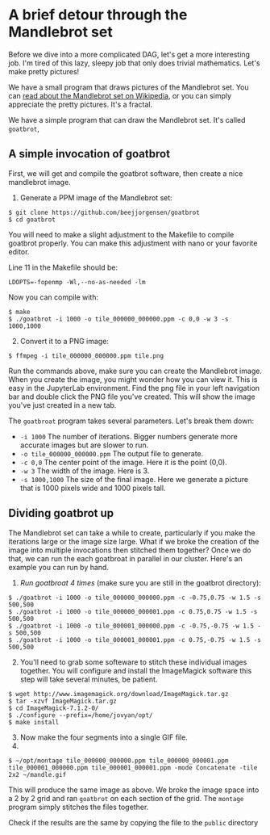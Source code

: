# A brief detour through the Mandlebrot set

Before we dive into a more complicated DAG, let's get a more interesting job. I'm tired of this lazy, sleepy job that only does trivial mathematics. Let's make pretty pictures!

We have a small program that draws pictures of the Mandlebrot set. You can [read about the Mandlebrot set on Wikipedia](https://secure.wikimedia.org/wikipedia/en/wiki/Mandelbrot_set), or you can simply appreciate the pretty pictures. It's a fractal. 

We have a simple program that can draw the Mandlebrot set. It's called `goatbrot`,

## A simple invocation of goatbrot

First, we will get and compile the goatbrot software, then create a nice mandlebrot image. 

1. Generate a PPM image of the Mandlebrot set:

```
$ git clone https://github.com/beejjorgensen/goatbrot
$ cd goatbrot
```
You will need to make a slight adjustment to the Makefile to compile goatbrot properly. You can make this adjustment with nano or your favorite editor. 

Line 11 in the Makefile should be:
```
LDOPTS=-fopenmp -Wl,--no-as-needed -lm
```

Now you can compile with:
```
$ make
$ ./goatbrot -i 1000 -o tile_000000_000000.ppm -c 0,0 -w 3 -s 1000,1000
```

2. Convert it to a PNG image:

```
$ ffmpeg -i tile_000000_000000.ppm tile.png 
```

Run the commands above, make sure you can create the Mandlebrot image. When you create the image, you might wonder how you can view it. This is easy in the JupyterLab environment. Find the png file in your left navigation bar and double click the PNG file you've created. This will show the image you've just created in a new tab. 

The `goatbroat` program takes several parameters. Let's break them down:

   * `-i 1000` The number of iterations. Bigger numbers generate more accurate images but are slower to run. 
   * `-o tile_000000_000000.ppm` The output file to generate. 
   * `-c 0,0` The center point of the image. Here it is the point (0,0).
   * `-w 3` The width of the image. Here is 3.
   * `-s 1000,1000` The size of the final image. Here we generate a picture that is 1000 pixels wide and 1000 pixels tall. 

## Dividing goatbrot up

The Mandlebrot set can take a while to create, particularly if you make the iterations large or the image size large. What if we broke the creation of the image into multiple invocations then stitched them together? Once we do that, we can run the each goatbroat in parallel in our cluster. Here's an example you can run by hand. 

   1. *Run goatbroat 4 times* (make sure you are still in the goatbrot directory): 

```
$ ./goatbrot -i 1000 -o tile_000000_000000.ppm -c -0.75,0.75 -w 1.5 -s 500,500
$ ./goatbrot -i 1000 -o tile_000000_000001.ppm -c 0.75,0.75 -w 1.5 -s 500,500
$ ./goatbrot -i 1000 -o tile_000001_000000.ppm -c -0.75,-0.75 -w 1.5 -s 500,500
$ ./goatbrot -i 1000 -o tile_000001_000001.ppm -c 0.75,-0.75 -w 1.5 -s 500,500
```

   2. You'll need to grab some softeware to stitch these individual images together. You will configure and install the ImageMagick software this step will take several minutes, be patient.

```
$ wget http://www.imagemagick.org/download/ImageMagick.tar.gz
$ tar -xzvf ImageMagick.tar.gz
$ cd ImageMagick-7.1.2-0/
$ ./configure --prefix=/home/jovyan/opt/
$ make install
```

   3. Now make the four segments into a single GIF file.
   4. 
```
$ ~/opt/montage tile_000000_000000.ppm tile_000000_000001.ppm tile_000001_000000.ppm tile_000001_000001.ppm -mode Concatenate -tile 2x2 ~/mandle.gif
```

This will produce the same image as above. We broke the image space into a 2 by 2 grid and ran `goatbrot` on each section of the grid. The `montage` program simply stitches the files together. 

Check if the results are the same by copying the file to the `public` directory
